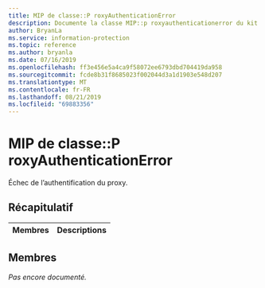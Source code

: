 ```yaml
---
title: MIP de classe::P roxyAuthenticationError
description: Documente la classe MIP::p roxyauthenticationerror du kit de développement logiciel (SDK) Microsoft Information Protection (MIP).
author: BryanLa
ms.service: information-protection
ms.topic: reference
ms.author: bryanla
ms.date: 07/16/2019
ms.openlocfilehash: ff3e456e5a4ca9f58072ee6793dbd704419da958
ms.sourcegitcommit: fcde8b31f8685023f002044d3a1d1903e548d207
ms.translationtype: MT
ms.contentlocale: fr-FR
ms.lasthandoff: 08/21/2019
ms.locfileid: "69883356"
---
```

# <a name="class-mipproxyauthenticationerror"></a>MIP de classe::P roxyAuthenticationError 
Échec de l’authentification du proxy.
  
## <a name="summary"></a>Récapitulatif
 Membres                        | Descriptions                                
--------------------------------|---------------------------------------------
  
## <a name="members"></a>Membres
_Pas encore documenté._
